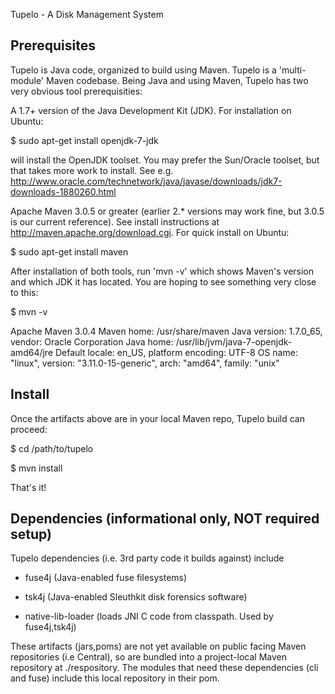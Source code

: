 Tupelo - A Disk Management System

Prerequisites
-------------

Tupelo is Java code, organized to build using Maven.  Tupelo is a
'multi-module' Maven codebase.  Being Java and using Maven, Tupelo has
two very obvious tool prerequisities:

A 1.7+ version of the Java Development Kit (JDK).  For installation on Ubuntu:

$ sudo apt-get install openjdk-7-jdk

will install the OpenJDK toolset.  You may prefer the Sun/Oracle
toolset, but that takes more work to install. See
e.g. http://www.oracle.com/technetwork/java/javase/downloads/jdk7-downloads-1880260.html

Apache Maven 3.0.5 or greater (earlier 2.* versions may work fine, but
3.0.5 is our current reference). See install instructions at
http://maven.apache.org/download.cgi.  For quick install on Ubuntu:

$ sudo apt-get install maven

After installation of both tools, run 'mvn -v' which shows Maven's
version and which JDK it has located.  You are hoping to see something very close to this:

$ mvn -v


Apache Maven 3.0.4
Maven home: /usr/share/maven
Java version: 1.7.0_65, vendor: Oracle Corporation
Java home: /usr/lib/jvm/java-7-openjdk-amd64/jre
Default locale: en_US, platform encoding: UTF-8
OS name: "linux", version: "3.11.0-15-generic", arch: "amd64", family: "unix"

Install
-------

Once the artifacts above are in your local Maven repo, Tupelo build can proceed:

$ cd /path/to/tupelo

$ mvn install

That's it!


Dependencies (informational only, NOT required setup)
------------

Tupelo dependencies (i.e. 3rd party code it builds against) include 

* fuse4j (Java-enabled fuse filesystems)

* tsk4j (Java-enabled Sleuthkit disk forensics software)

* native-lib-loader (loads JNI C code from classpath. Used by
  fuse4j,tsk4j)

These artifacts (jars,poms) are not yet available on public facing
Maven repositories (i.e Central), so are bundled into a project-local
Maven repository at ./respository.  The modules that need these
dependencies (cli and fuse) include this local repository in their
pom.



